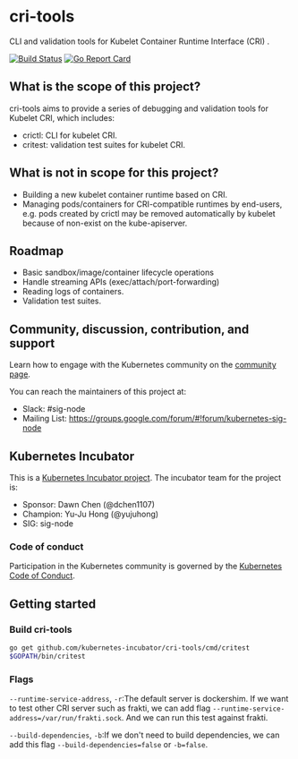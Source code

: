 # cri-tools

CLI and validation tools for Kubelet Container Runtime Interface (CRI) .

[![Build Status](https://travis-ci.org/kubernetes-incubator/cri-tools.svg?branch=master&maxAge=2592000)](https://travis-ci.org/kubernetes-incubator/cri-tools)
[![Go Report Card](https://goreportcard.com/badge/github.com/kubernetes-incubator/cri-tools)](https://goreportcard.com/report/github.com/kubernetes-incubator/cri-tools)

## What is the scope of this project?

cri-tools aims to provide a series of debugging and validation tools for Kubelet CRI, which includes:

- crictl: CLI for kubelet CRI.
- critest: validation test suites for kubelet CRI.

## What is not in scope for this project?

* Building a new kubelet container runtime based on CRI.
* Managing pods/containers for CRI-compatible runtimes by end-users, e.g. pods created by crictl may be removed automatically by kubelet because of non-exist on the kube-apiserver.

## Roadmap

* Basic sandbox/image/container lifecycle operations
* Handle streaming APIs (exec/attach/port-forwarding)
* Reading logs of containers.
* Validation test suites.

## Community, discussion, contribution, and support

Learn how to engage with the Kubernetes community on the [community page](http://kubernetes.io/community/).

You can reach the maintainers of this project at:

- Slack: #sig-node
- Mailing List: <https://groups.google.com/forum/#!forum/kubernetes-sig-node>

## Kubernetes Incubator

This is a [Kubernetes Incubator project](https://github.com/kubernetes/community/blob/master/incubator.md). The incubator team for the project is:

- Sponsor: Dawn Chen (@dchen1107)
- Champion: Yu-Ju Hong (@yujuhong)
- SIG: sig-node

### Code of conduct

Participation in the Kubernetes community is governed by the [Kubernetes Code of Conduct](code-of-conduct.md).

## Getting started

### Build cri-tools

```bash
go get github.com/kubernetes-incubator/cri-tools/cmd/critest
$GOPATH/bin/critest
```
### Flags

`--runtime-service-address`, `-r`:The default server is dockershim. If we want to test other CRI server such as frakti, we can add flag `--runtime-service-address=/var/run/frakti.sock`. And we can run this test against frakti.

`--build-dependencies`, `-b`:If we don't need to build dependencies, we can add this flag `--build-dependencies=false` or `-b=false`.
